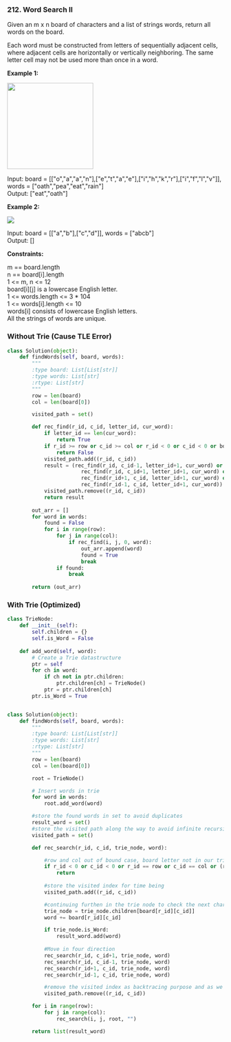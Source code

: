 ### 212. Word Search II

Given an m x n board of characters and a list of strings words, return all words on the board.

Each word must be constructed from letters of sequentially adjacent cells, where adjacent cells are horizontally or vertically neighboring. The same letter cell may not be used more than once in a word.

**Example 1:**

<img src="https://assets.leetcode.com/uploads/2020/11/07/search1.jpg" width="200">

Input: board = [["o","a","a","n"],["e","t","a","e"],["i","h","k","r"],["i","f","l","v"]], words = ["oath","pea","eat","rain"]  
Output: ["eat","oath"]

**Example 2:**

<img src="https://assets.leetcode.com/uploads/2020/11/07/search2.jpg">

Input: board = [["a","b"],["c","d"]], words = ["abcb"]  
Output: []

**Constraints:**

m == board.length  
n == board[i].length  
1 <= m, n <= 12  
board[i][j] is a lowercase English letter.  
1 <= words.length <= 3 * 104  
1 <= words[i].length <= 10  
words[i] consists of lowercase English letters.  
All the strings of words are unique.  

### Without Trie (Cause TLE Error)

```python
class Solution(object):
    def findWords(self, board, words):
        """
        :type board: List[List[str]]
        :type words: List[str]
        :rtype: List[str]
        """
        row = len(board)
        col = len(board[0])

        visited_path = set()

        def rec_find(r_id, c_id, letter_id, cur_word):
            if letter_id == len(cur_word):
                return True
            if r_id >= row or c_id >= col or r_id < 0 or c_id < 0 or board[r_id][c_id] != cur_word[letter_id] or ((r_id, c_id) in visited_path):
                return False
            visited_path.add((r_id, c_id))
            result = (rec_find(r_id, c_id-1, letter_id+1, cur_word) or
                        rec_find(r_id, c_id+1, letter_id+1, cur_word) or
                        rec_find(r_id+1, c_id, letter_id+1, cur_word) or
                        rec_find(r_id-1, c_id, letter_id+1, cur_word))
            visited_path.remove((r_id, c_id))
            return result
        
        out_arr = []
        for word in words:
            found = False
            for i in range(row):
                for j in range(col):
                    if rec_find(i, j, 0, word):
                        out_arr.append(word)
                        found = True
                        break
                if found:
                    break
        
        return (out_arr) 
```

### With Trie (Optimized)

```python
class TrieNode:
    def __init__(self):
        self.children = {}
        self.is_Word = False
    
    def add_word(self, word):
        # Create a Trie datastructure
        ptr = self
        for ch in word:
            if ch not in ptr.children:
                ptr.children[ch] = TrieNode()
            ptr = ptr.children[ch]
        ptr.is_Word = True


class Solution(object):
    def findWords(self, board, words):
        """
        :type board: List[List[str]]
        :type words: List[str]
        :rtype: List[str]
        """
        row = len(board)
        col = len(board[0])

        root = TrieNode()

        # Insert words in trie
        for word in words:
            root.add_word(word)

        #store the found words in set to avoid duplicates
        result_word = set()
        #store the visited path along the way to avoid infinite recursion as we move in four directional
        visited_path = set()

        def rec_search(r_id, c_id, trie_node, word):

            #row and col out of bound case, board letter not in our trie
            if r_id < 0 or c_id < 0 or r_id == row or c_id == col or (r_id, c_id) in visited_path or board[r_id][c_id] not in trie_node.children:
                return
            
            #store the visited index for time being
            visited_path.add((r_id, c_id))

            #continuing furthen in the trie node to check the next character search
            trie_node = trie_node.children[board[r_id][c_id]]
            word += board[r_id][c_id]

            if trie_node.is_Word:
                result_word.add(word)
            
            #Move in four direction
            rec_search(r_id, c_id+1, trie_node, word)
            rec_search(r_id, c_id-1, trie_node, word)
            rec_search(r_id+1, c_id, trie_node, word)
            rec_search(r_id-1, c_id, trie_node, word)

            #remove the visited index as backtracing purpose and as we may visit it again for different word search
            visited_path.remove((r_id, c_id))

        for i in range(row):
            for j in range(col):
                rec_search(i, j, root, "")

        return list(result_word)       
```